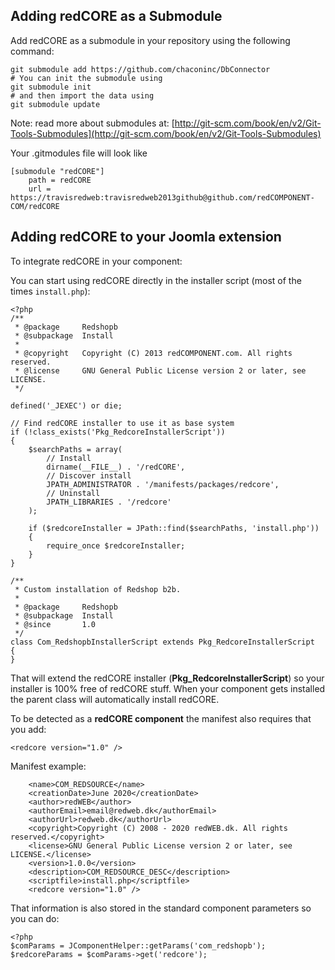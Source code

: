 ## Adding redCORE as a Submodule
Add redCORE as a submodule in your repository using the following command:

```
git submodule add https://github.com/chaconinc/DbConnector
# You can init the submodule using
git submodule init
# and then import the data using
git submodule update
```

Note: read more about submodules at: [http://git-scm.com/book/en/v2/Git-Tools-Submodules](http://git-scm.com/book/en/v2/Git-Tools-Submodules)

Your .gitmodules file will look like

```
[submodule "redCORE"]
	path = redCORE
	url = https://travisredweb:travisredweb2013github@github.com/redCOMPONENT-COM/redCORE
```


## Adding redCORE to your Joomla extension

To integrate redCORE in your component:

You can start using redCORE directly in the installer script (most of the times `install.php`):

```
<?php
/**
 * @package     Redshopb
 * @subpackage  Install
 *
 * @copyright   Copyright (C) 2013 redCOMPONENT.com. All rights reserved.
 * @license     GNU General Public License version 2 or later, see LICENSE.
 */

defined('_JEXEC') or die;

// Find redCORE installer to use it as base system
if (!class_exists('Pkg_RedcoreInstallerScript'))
{
	$searchPaths = array(
		// Install
		dirname(__FILE__) . '/redCORE',
		// Discover install
		JPATH_ADMINISTRATOR . '/manifests/packages/redcore',
		// Uninstall
		JPATH_LIBRARIES . '/redcore'
	);

	if ($redcoreInstaller = JPath::find($searchPaths, 'install.php'))
	{
		require_once $redcoreInstaller;
	}
}

/**
 * Custom installation of Redshop b2b.
 *
 * @package     Redshopb
 * @subpackage  Install
 * @since       1.0
 */
class Com_RedshopbInstallerScript extends Pkg_RedcoreInstallerScript
{
}
```

That will extend the redCORE installer (**Pkg_RedcoreInstallerScript**) so your installer is 100% free of redCORE stuff. When your component gets installed the parent class will automatically install redCORE.

To be detected as a **redCORE component** the manifest also requires that you add:

```
<redcore version="1.0" />
```
Manifest example:
```
    <name>COM_REDSOURCE</name>
    <creationDate>June 2020</creationDate>
    <author>redWEB</author>
    <authorEmail>email@redweb.dk</authorEmail>
    <authorUrl>redweb.dk</authorUrl>
    <copyright>Copyright (C) 2008 - 2020 redWEB.dk. All rights reserved.</copyright>
    <license>GNU General Public License version 2 or later, see LICENSE.</license>
    <version>1.0.0</version>
    <description>COM_REDSOURCE_DESC</description>
    <scriptfile>install.php</scriptfile>
    <redcore version="1.0" />
```

That information is also stored in the standard component parameters so you can do:

```
<?php
$comParams = JComponentHelper::getParams('com_redshopb');
$redcoreParams = $comParams->get('redcore');
```